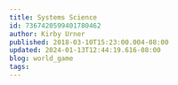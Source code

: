 ```yaml
---
title: Systems Science
id: 7367420599401780462
author: Kirby Urner
published: 2018-03-10T15:23:00.004-08:00
updated: 2024-01-13T12:44:19.616-08:00
blog: world_game
tags: 
---
```


